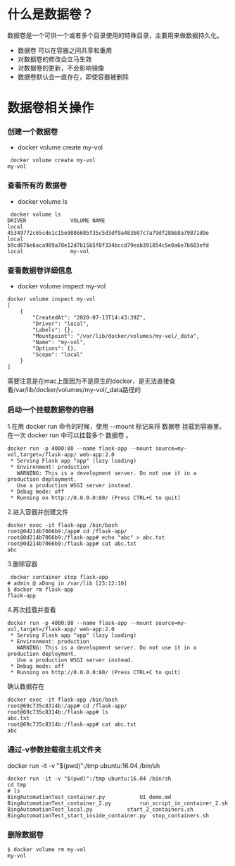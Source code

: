 # 什么是数据卷？
数据卷是一个可供一个或者多个目录使用的特殊目录，主要用来做数据持久化。
- 数据卷 可以在容器之间共享和重用 
- 对数据卷的修改会立马生效 
- 对数据卷的更新，不会影响镜像 
- 数据卷默认会一直存在，即使容器被删除

# 数据卷相关操作
### 创建一个数据卷
- docker volume create my-vol
```shell script
 docker volume create my-vol
my-vol
```

### 查看所有的 数据卷 
- docker volume ls
```shell script
 docker volume ls
DRIVER              VOLUME NAME
local               45349772c65cde1c15e9086685f35c5d3df9a483b07c7a79df28bb8a79871d9e
local               b9cd676e6aca989a78e12d7b15b5f8f334bccd79eab391854c5e0a6e7b683efd
local               my-vol
```

### 查看数据卷详细信息
-  docker volume inspect my-vol
```shell script
docker volume inspect my-vol
[
    {
        "CreatedAt": "2020-07-13T14:43:39Z",
        "Driver": "local",
        "Labels": {},
        "Mountpoint": "/var/lib/docker/volumes/my-vol/_data",
        "Name": "my-vol",
        "Options": {},
        "Scope": "local"
    }
]
```
需要注意是在mac上面因为不是原生的docker，是无法直接查看/var/lib/docker/volumes/my-vol/_data路径的


### 启动一个挂载数据卷的容器 
1.在用 docker run 命令的时候，使用 --mount 标记来将 数据卷 挂载到容器里。在一次 docker run 中可以挂载多个 数据卷 。
```shell script
docker run -p 4000:80 --name flask-app --mount source=my-vol,target=/flask-app/ web-app:2.0
 * Serving Flask app "app" (lazy loading)
 * Environment: production
   WARNING: This is a development server. Do not use it in a production deployment.
   Use a production WSGI server instead.
 * Debug mode: off
 * Running on http://0.0.0.0:80/ (Press CTRL+C to quit)
```

2.进入容器并创建文件
```shell script
docker exec -it flask-app /bin/bash
root@0d214b7066b9:/app# cd /flask-app/
root@0d214b7066b9:/flask-app# echo "abc" > abc.txt
root@0d214b7066b9:/flask-app# cat abc.txt
abc
```
3.删除容器
```shell script
 docker container stop flask-app
# admin @ aDong in /var/lib [23:12:10]
$ docker rm flask-app
flask-app
```

4.再次挂载并查看
```shell script
docker run -p 4000:80 --name flask-app --mount source=my-vol,target=/flask-app/ web-app:2.0
 * Serving Flask app "app" (lazy loading)
 * Environment: production
   WARNING: This is a development server. Do not use it in a production deployment.
   Use a production WSGI server instead.
 * Debug mode: off
 * Running on http://0.0.0.0:80/ (Press CTRL+C to quit)
```
确认数据存在
```shell script
docker exec -it flask-app /bin/bash
root@69c735c8314b:/app# cd /flask-app/
root@69c735c8314b:/flask-app# ls
abc.txt
root@69c735c8314b:/flask-app# cat abc.txt
abc
```

### 通过-v参数挂载宿主机文件夹
docker run -it -v "$(pwd)":/tmp ubuntu:16.04 /bin/sh
```shell script
docker run -it -v "$(pwd)":/tmp ubuntu:16.04 /bin/sh
cd tmp
# ls
BingAutomationTest_container.py		      UI_demo.md
BingAutomationTest_container_2.py	      run_script_in_container_2.sh
BingAutomationTest_local.py		      start_2_containers.sh
BingAutomationTest_start_inside_container.py  stop_containers.sh
```

### 删除数据卷
```shell script
$ docker volume rm my-vol
my-vol
```